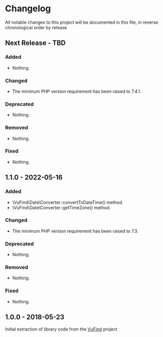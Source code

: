 # Changelog

All notable changes to this project will be documented in this file, in reverse chronological order by release.

## Next Release - TBD

### Added

- Nothing.

### Changed

- The minimum PHP version requirement has been raised to 7.4.1.

### Deprecated

- Nothing.

### Removed

- Nothing.

### Fixed

- Nothing.

## 1.1.0 - 2022-05-16

### Added

- \VuFind\Date\Converter::convertToDateTime() method.
- \VuFind\Date\Converter::getTimeZone() method.

### Changed

- The minimum PHP version requirement has been raised to 7.3.

### Deprecated

- Nothing.

### Removed

- Nothing.

### Fixed

- Nothing.

## 1.0.0 - 2018-05-23
Initial extraction of library code from the [VuFind](https://github.com/vufind-org/vufind) project

